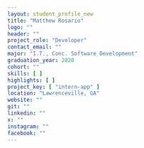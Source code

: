 ```yaml
---
layout: student_profile_new
title: "Matthew Rosario"
logo: ""
header: ""
project_role: "Developer"
contact_email: ""
major: "I.T., Conc. Software Development"
graduation_year: 2020
cohort: ""
skills: [ ]
highlights: [ ]
project_key: [ "intern-app" ]
location: "Lawrenceville, GA"
website: ""
git: ""
linkedin: ""
x: ""
instagram: ""
facebook: ""
---
```

